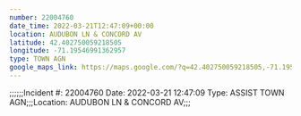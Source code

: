 ```yaml
---
number: 22004760
date_time: 2022-03-21T12:47:09+00:00
location: AUDUBON LN & CONCORD AV
latitude: 42.402750059218505
longitude: -71.19546991362957
type: TOWN AGN
google_maps_link: https://maps.google.com/?q=42.402750059218505,-71.19546991362957
---
```


;;;;;;Incident #: 22004760  Date: 2022-03-21 12:47:09   Type: ASSIST TOWN AGN;;;Location: AUDUBON LN & CONCORD AV;;;
